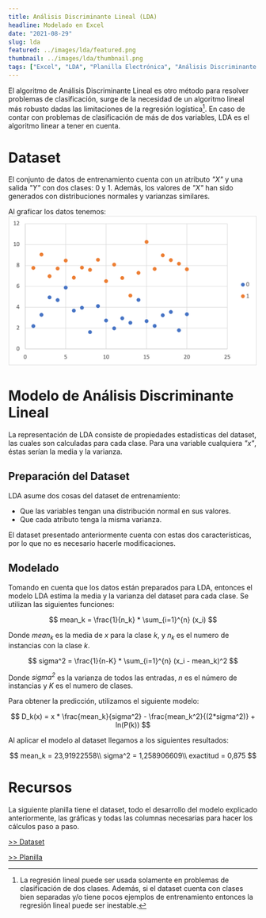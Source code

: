 ```yaml
---
title: Análisis Discriminante Lineal (LDA)
headline: Modelado en Excel 
date: "2021-08-29"
slug: lda
featured: ../images/lda/featured.png
thumbnail: ../images/lda/thumbnail.png
tags: ["Excel", "LDA", "Planilla Electrónica", "Análisis Discriminante Lineal", "Algoritmos Lineales", "Algoritmos Supervisados"]
---
```


El algoritmo de Análisis Discriminante Lineal es otro método para resolver problemas de
clasificación, surge de la necesidad de un algoritmo lineal más robusto dadas las 
limitaciones de la regresión logística[^1]. En caso de contar con problemas de clasificación
de más de dos variables, LDA es el algoritmo linear a tener en cuenta.
[^1]: La regresión lineal puede ser usada solamente en problemas de clasificación de dos clases. Además, si el dataset cuenta con clases bien separadas y/o tiene pocos ejemplos de entrenamiento entonces la regresión lineal puede ser inestable.

# Dataset
El conjunto de datos de entrenamiento cuenta con un atributo _"X"_ y una salida _"Y"_
con dos clases: 0 y 1. Además, los valores de _"X"_ han sido generados con distribuciones
normales y varianzas similares.

Al graficar los datos tenemos:
![Dataset](../images/lda/dataset.png)

# Modelo de Análisis Discriminante Lineal

La representación de LDA consiste de propiedades estadísticas del dataset, las cuales
son calculadas para cada clase. Para una variable cualquiera _"x"_, éstas serían la
media y la varianza.

## Preparación del Dataset
LDA asume dos cosas del dataset de entrenamiento:
* Que las variables tengan una distribución normal en sus valores.
* Que cada atributo tenga la misma varianza.

El dataset presentado anteriormente cuenta con estas dos características, por lo que
no es necesario hacerle modificaciones.

## Modelado
Tomando en cuenta que los datos están preparados para LDA, entonces el modelo LDA
estima la media y la varianza del dataset para cada clase. Se utilizan las siguientes
funciones:

$$
mean_k = \frac{1}{n_k} * \sum_{i=1}^{n} (x_i)
$$

Donde _mean<sub>k</sub>_ es la media de _x_ para la clase _k_, y _n<sub>k</sub>_ es
el numero de instancias con la clase _k_.

$$
sigma^2 = \frac{1}{n-K} * \sum_{i=1}^{n} (x_i - mean_k)^2
$$

Donde _sigma<sup>2</sup>_ es la varianza de todos las entradas, _n_ es el número de
instancias y _K_ es el numero de clases.

Para obtener la predicción, utilizamos el siguiente modelo:

$$
D_k(x) = x * \frac{mean_k}{sigma^2} - \frac{mean_k^2}{(2*sigma^2)} + ln(P(k))
$$

Al aplicar el modelo al dataset llegamos a los siguientes resultados:

$$
mean_k = 23,91922558\\
sigma^2 = 1,258906609\\
exactitud = 0,875
$$

# Recursos
La siguiente planilla tiene el dataset, todo el desarrollo del modelo explicado
anteriormente, las gráficas y todas las columnas necesarias para hacer los cálculos
paso a paso.

[>> Dataset](dataset.csv)

[>> Planilla](lda.xlsx)

